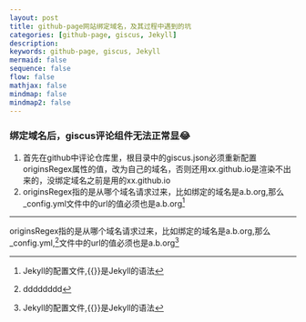 ```yaml
---
layout: post
title: github-page网站绑定域名，及其过程中遇到的坑
categories: [github-page, giscus, Jekyll]
description: 
keywords: github-page, giscus, Jekyll 
mermaid: false
sequence: false
flow: false
mathjax: false
mindmap: false
mindmap2: false
---
```


### 绑定域名后，giscus评论组件无法正常显:joy:
1. 首先在github中评论仓库里，根目录中的giscus.json必须重新配置originsRegex属性的值，改为自己的域名，否则还用xx.github.io是渲染不出来的，没绑定域名之前是用的xx.github.io
2. originsRegex指的是从哪个域名请求过来，比如绑定的域名是a.b.org,那么_config.yml文件中的url的值必须也是a.b.org[^2]
[^2]: Jekyll的配置文件,{{}}是Jekyll的语法

---

originsRegex指的是从哪个域名请求过来，比如绑定的域名是a.b.org,那么_config.yml,[^aa]文件中的url的值必须也是a.b.org[^1]
[^1]: Jekyll的配置文件,{{}}是Jekyll的语法
[^aa]: dddddddd

